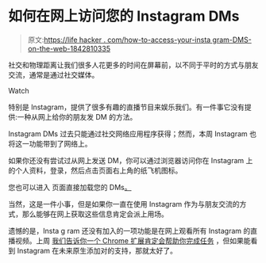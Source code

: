 # 如何在网上访问您的 Instagram DMs

> 原文:[https://life hacker . com/how-to-access-your-insta gram-DMS-on-the-web-1842810335](https://lifehacker.com/how-to-access-your-instagram-dms-on-the-web-1842810335)

社交和物理距离让我们很多人花更多的时间在屏幕前，以不同于平时的方式与朋友交流，通常是通过社交媒体。

Watch

特别是 Instagram，提供了很多有趣的直播节目来娱乐我们。有一件事它没有提供:一种从网上给你的朋友发 DM 的方法。

Instagram DMs 过去只能通过社交网络应用程序获得；然而，本周 Instagram 也将这一功能带到了网络上。

如果你还没有尝试过从网上发送 DM，你可以通过浏览器访问你在 Instagram 上的个人资料，登录，然后点击页面右上角的纸飞机图标。

您也可以进入 页面直接加载您的 DMs[。](https://www.instagram.com/direct/inbox/) 

当然，这是一件小事，但是如果你一直在使用 Instagram 作为与朋友交流的方式，那么能够在网上获取这些信息肯定会派上用场。

遗憾的是，Insta g ram 还没有加入的一项功能是在网上观看所有 Instagram 的直播视频。上周 [我们告诉你一个 Chrome 扩展肯定会帮助你完成任务](https://lifehacker.com/how-to-watch-instagram-live-feeds-on-your-computer-or-t-1842665495) ，但如果能看到 Instagram 在未来原生添加对的支持，那就太好了。